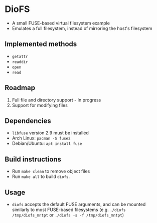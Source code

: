 # DioFS
- A small FUSE-based virtual filesystem example
- Emulates a full filesystem, instead of mirroring the host's filesystem

## Implemented methods
- `getattr`
- `readdir`
- `open`
- `read`

## Roadmap
1. Full file and directory support - In progress
2. Support for modifying files

## Dependencies
- `libfuse` version 2.9 must be installed
 - Arch Linux: `pacman -S fuse2`
 - Debian/Ubuntu: `apt install fuse`

## Build instructions
- Run `make clean` to remove object files
- Run `make all` to build `diofs`.

## Usage
- `diofs` accepts the default FUSE arguments, and can be mounted similarly to most FUSE-based filesystems (e.g. `./diofs /tmp/diofs_mntpt` or `./diofs -s -f /tmp/diofs_mntpt`)
